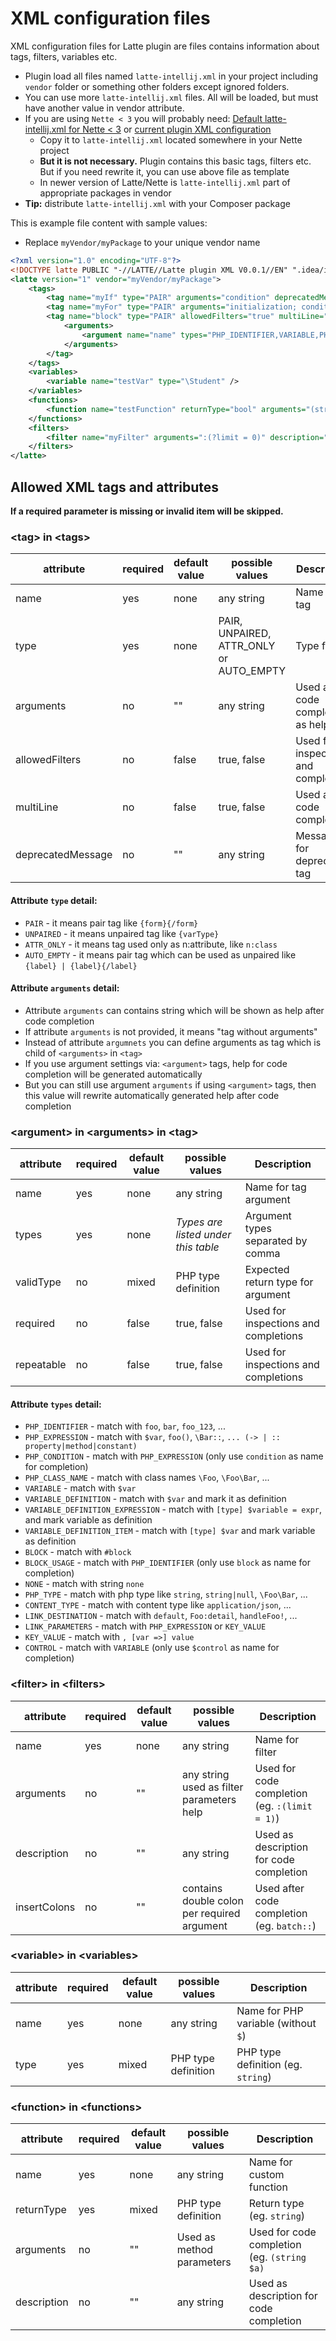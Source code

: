 # XML configuration files

XML configuration files for Latte plugin are files contains information about tags, filters, variables etc.

- Plugin load all files named `latte-intellij.xml` in your project including `vendor` folder or something other folders except ignored folders.
- You can use more `latte-intellij.xml` files. All will be loaded, but must have another value in vendor attribute.
- If you are using `Nette < 3` you will probably need: [Default latte-intellij.xml for Nette < 3](https://github.com/nette-intellij/intellij-latte/blob/master/docs/bellowNette3.xml) or [current plugin XML configuration](https://github.com/nette-intellij/intellij-latte/blob/master/src/main/resources/xmlSources)
  - Copy it to `latte-intellij.xml` located somewhere in your Nette project
  - **But it is not necessary.** Plugin contains this basic tags, filters etc. But if you need rewrite it, you can use above file as template
  - In newer version of Latte/Nette is `latte-intellij.xml` part of appropriate packages in vendor
- **Tip:** distribute `latte-intellij.xml` with your Composer package

This is example file content with sample values:

- Replace `myVendor/myPackage` to your unique vendor name

```xml
<?xml version="1.0" encoding="UTF-8"?>
<!DOCTYPE latte PUBLIC "-//LATTE//Latte plugin XML V0.0.1//EN" ".idea/intellij-latte/xmlSources/Latte.dtd">
<latte version="1" vendor="myVendor/myPackage">
    <tags>
        <tag name="myIf" type="PAIR" arguments="condition" deprecatedMessage="MyIf is deprecated, use {if ...} instead." />
        <tag name="myFor" type="PAIR" arguments="initialization; condition; afterthought" allowedFilters="true" multiLine="true" />
        <tag name="block" type="PAIR" allowedFilters="true" multiLine="true">
            <arguments>
                <argument name="name" types="PHP_IDENTIFIER,VARIABLE,PHP_EXPRESSION" validType="string" required="true" />
            </arguments>
        </tag>
    </tags>
    <variables>
        <variable name="testVar" type="\Student" />
    </variables>
    <functions>
        <function name="testFunction" returnType="bool" arguments="(string $moduleName)" description="Test description" />
    </functions>
    <filters>
        <filter name="myFilter" arguments=":(?limit = 0)" description="Test filter description" insertColons=":" />
    </filters>
</latte>
```

## Allowed XML tags and attributes

**If a required parameter is missing or invalid item will be skipped.** 

### &lt;tag&gt; in &lt;tags&gt;

| attribute         | required | default value | possible values                         | Description                          |
|-------------------|----------|---------------|-----------------------------------------|--------------------------------------|
| name              | yes      | none          | any string                              | Name for tag                         |
| type              | yes      | none          | PAIR, UNPAIRED, ATTR_ONLY or AUTO_EMPTY | Type for tag                         |
| arguments         | no       | ""            | any string                              | Used after code completion as help   |
| allowedFilters    | no       | false         | true, false                             | Used for inspections and completions |
| multiLine         | no       | false         | true, false                             | Used after code completion           |
| deprecatedMessage | no       | ""            | any string                              | Message for deprecated tag           |

#### Attribute `type` detail:

- `PAIR` - it means pair tag like `{form}{/form}`
- `UNPAIRED` - it means unpaired tag like `{varType}`
- `ATTR_ONLY` - it means tag used only as n:attribute, like `n:class`
- `AUTO_EMPTY` - it means pair tag which can be used as unpaired like `{label} | {label}{/label}`

#### Attribute `arguments` detail:

- Attribute `arguments` can contains string which will be shown as help after code completion
- If attribute `arguments` is not provided, it means "tag without arguments"
- Instead of attribute `argumnets` you can define arguments as tag which is child of `<arguments>` in `<tag>` 
- If you use argument settings via: `<argument>` tags, help for code completion will be generated automatically
- But you can still use argument `arguments` if using `<argument>` tags, then this value will rewrite automatically generated help after code completion

### &lt;argument&gt; in &lt;arguments&gt; in &lt;tag&gt;

| attribute         | required | default value | possible values                         | Description                          |
|-------------------|----------|---------------|-----------------------------------------|--------------------------------------|
| name              | yes      | none          | any string                              | Name for tag argument                |
| types             | yes      | none          | _Types are listed under this table_     | Argument  types separated by comma   |
| validType         | no       | mixed         | PHP type definition                     | Expected return type for argument    |
| required          | no       | false         | true, false                             | Used for inspections and completions |
| repeatable        | no       | false         | true, false                             | Used for inspections and completions |

#### Attribute `types` detail:

- `PHP_IDENTIFIER` - match with `foo`, `bar`, `foo_123`, ...
- `PHP_EXPRESSION` - match with `$var`, `foo()`, `\Bar::`, `... (-> | :: property|method|constant)`
- `PHP_CONDITION` - match with `PHP_EXPRESSION` (only use `condition` as name for completion)
- `PHP_CLASS_NAME` - match with class names `\Foo`, `\Foo\Bar`, ...
- `VARIABLE` - match with `$var`
- `VARIABLE_DEFINITION` - match with `$var` and mark it as definition
- `VARIABLE_DEFINITION_EXPRESSION` - match with `[type] $variable = expr`, and mark variable as definition
- `VARIABLE_DEFINITION_ITEM` - match with `[type] $var` and mark variable as definition
- `BLOCK` - match with `#block`
- `BLOCK_USAGE` - match with `PHP_IDENTIFIER` (only use `block` as name for completion)
- `NONE` - match with string `none`
- `PHP_TYPE` - match with php type like `string`, `string|null`, `\Foo\Bar`, ...
- `CONTENT_TYPE` - match with content type like `application/json`, ...
- `LINK_DESTINATION` - match with `default`, `Foo:detail`, `handleFoo!`, ...
- `LINK_PARAMETERS` - match with `PHP_EXPRESSION` or `KEY_VALUE`
- `KEY_VALUE` - match with `, [var =>] value`
- `CONTROL` - match with `VARIABLE` (only use `$control` as name for completion)


### &lt;filter&gt; in &lt;filters&gt;

| attribute    | required | default value | possible values                               | Description                                   |
|--------------|----------|---------------|-----------------------------------------------|-----------------------------------------------|
| name         | yes      | none          | any string                                    | Name for filter                               |
| arguments    | no       | ""            | any string used as filter parameters help     | Used for code completion (eg. `:(limit = 1)`) |
| description  | no       | ""            | any string                                    | Used as description for code completion       |
| insertColons | no       | ""            | contains double colon per required argument   | Used after code completion (eg. `batch::`)    |

### &lt;variable&gt; in &lt;variables&gt;

| attribute | required | default value | possible values     | Description                         |
|-----------|----------|---------------|---------------------|-------------------------------------|
| name      | yes      | none          | any string          | Name for PHP variable (without `$`) |
| type      | yes      | mixed         | PHP type definition | PHP type definition (eg. `string`)  |

### &lt;function&gt; in &lt;functions&gt;

| attribute   | required | default value | possible values                   | Description                                 |
|-------------|----------|---------------|-----------------------------------|---------------------------------------------|
| name        | yes      | none          | any string                        | Name for custom function                    |
| returnType  | yes      | mixed         | PHP type definition               | Return type (eg. `string`)                  |
| arguments   | no       | ""            | Used as method parameters         | Used for code completion (eg. `(string $a)` |
| description | no       | ""            | any string                        | Used as description for code completion     |